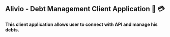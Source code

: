 ## Alivio - Debt Management Client Application :money_with_wings: :credit_card: 

#### This client application allows user to connect with API and manage his debts.
